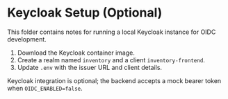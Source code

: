 # Keycloak Setup (Optional)

This folder contains notes for running a local Keycloak instance for OIDC development.

1. Download the Keycloak container image.
2. Create a realm named `inventory` and a client `inventory-frontend`.
3. Update `.env` with the issuer URL and client details.

Keycloak integration is optional; the backend accepts a mock bearer token when `OIDC_ENABLED=false`.
